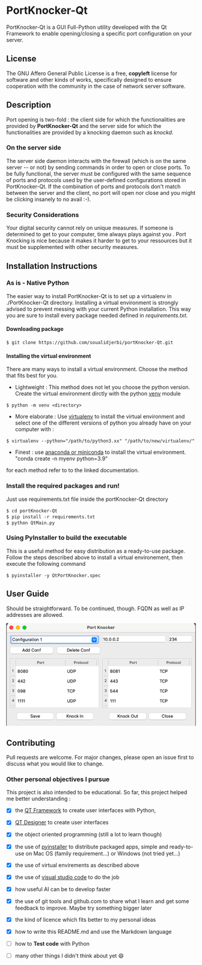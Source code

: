 # PortKnocker-Qt

PortKnocker-Qt is a GUI Full-Python utility developed with the Qt Framework to enable opening/closing a specific port configuration on your server.

## License

The GNU Affero General Public License is a free, **copyleft** license for software and other kinds of works, specifically designed to ensure cooperation with the community in the case of network server software.

## Description

Port opening is two-fold : the client side for which the functionalities are provided by **PortKnocker-Qt** and the server side for which the functionalities are provided by a knocking daemon such as *knockd*. 

### On the server side

The server side daemon interacts with the firewall (which is on the same server -- or not) by sending commands in order to open or close ports. To be fully functional, the server must be configured with the same sequence of ports and protocols used by the user-defined configurations stored in PortKnocker-Qt. If the combination of ports and protocols don't match between the server and the client, no port will open nor close and you might be clicking insanely to no avail :-).

### Security Considerations

Your digital security cannot rely on unique measures. If someone is determined to get to your computer, time always plays against you . Port Knocking is nice because it makes it harder to get to your ressources but it must be supplemented with other security measures.

## Installation Instructions

### As is - Native Python

The easier way to install PortKnocker-Qt is to set up a virtualenv in ./PortKnocker-Qt directory. Installing a virtual environment is strongly advised to prevent messing with your current Python installation. This way you are sure to install every package needed defined in *requirements.txt*. 

#### Downloading package 

```
$ git clone https://github.com/soualidjerbi/portKnocker-Qt.git
```

#### Installing the virtual environment

There are many ways to install a virtual environment. Choose the method that fits best for you. 

- Lightweight  : This method does not let you choose the python version. Create the virtual environment dirctly with the python [venv](https://peps.python.org/pep-0405/) module

```
$ python -m venv <directory>
```

- More elaborate : Use [virtualenv](https://virtualenv.pypa.io/en/latest/user_guide.html) to install the virtual environment and select one of the different versions of python you already have on your computer with : 

```
$ virtualenv --python="/path/to/python3.xx" "/path/to/new/virtualenv/"
```

- Finest : use [anaconda or miniconda](https://docs.conda.io/projects/conda/en/latest/user-guide/tasks/manage-environments.html) to install the virtual environment. "conda create -n myenv python=3.9"

for each method refer to to the linked documentation.

### Install the required packages and run!

Just use requirements.txt file inside the portKnocker-Qt directory

```
$ cd portKnocker-Qt
$ pip install -r requirements.txt
$ python QtMain.py
```

### Using PyInstaller to build the executable

This is a useful method for easy distribution as a ready-to-use package.
Follow the steps described above to install a virtual environement, then execute the following command

```
$ pyinstaller -y QtPortKnocker.spec
```

## User Guide

Should be straightforward. To be continued, though.
FQDN as well as IP addresses are allowed.

![alt text](https://github.com/soualidjerbi/portKnocker-Qt/blob/main/mainWindow.png)


## Contributing

Pull requests are welcome. For major changes, please open an issue first
to discuss what you would like to change.

### Other personal objectives I pursue

This project is also intended to be educational. So far, this project helped me better understanding :

- [x] the [QT Framework](https://doc.qt.io/) to create user interfaces with Python,
- [x] [QT Designer](https://doc.qt.io/qt-6/qtdesigner-manual.html) to create user interfaces
- [x] the object oriented programming (still a lot to learn though)
- [x] the use of [pyinstaller](https://pyinstaller.org/en/stable/) to distribute packaged apps, simple and ready-to-use on Mac OS (family requirement...) or Windows (not tried yet...)
- [x] the use of virtual envirements as described above
- [x] the use of [visual studio code](https://code.visualstudio.com/) to do the job
- [x] how useful AI can be to develop faster
- [x] the use of git tools and github.com to share what I learn and get some feedback to improve. Maybe try something bigger later
- [x] the kind of licence which fits better to my personal ideas
- [x] how to write this README.md and use the Markdown language
- [ ] how to **Test code** with Python
- [ ] many other things I didn't think about yet :smile:

